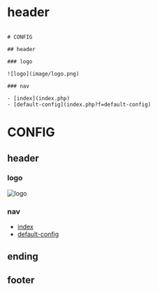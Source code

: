 # header

```

# CONFIG

## header

### logo

![logo](image/logo.png)

### nav

- [index](index.php)
- [default-config](index.php?f=default-config)

```

# CONFIG

## header

### logo

![logo](image/logo.png)

### nav

- [index](index.php)
- [default-config](index.php?f=default-config)

## ending

## footer
